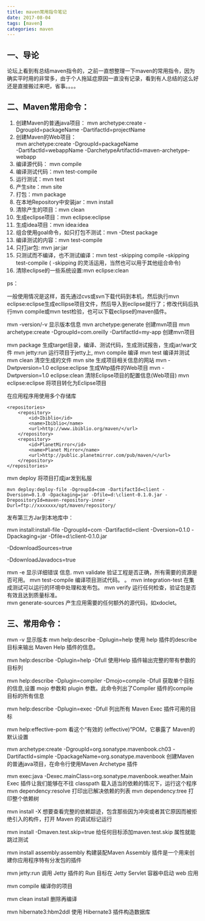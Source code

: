 ```yaml
---
title: maven常用指令笔记
date: 2017-08-04
tags: [maven]
categories: maven
---
```


## 一、导论
论坛上看到有总结maven指令的，之前一直想整理一下maven的常用指令，因为确实平时用的非常多，由于个人拖延症原因一直没有记录，看到有人总结的这么好还是直接搬过来吧，省事。。。。

## 二、Maven常用命令： 
1. 创建Maven的普通java项目： 
   mvn archetype:create 
   -DgroupId=packageName 
   -DartifactId=projectName  
2. 创建Maven的Web项目：   
    mvn archetype:create 
    -DgroupId=packageName    
    -DartifactId=webappName 
    -DarchetypeArtifactId=maven-archetype-webapp    
3. 编译源代码： mvn compile 
4. 编译测试代码：mvn test-compile    
5. 运行测试：mvn test   
6. 产生site：mvn site   
7. 打包：mvn package   
8. 在本地Repository中安装jar：mvn install 
9. 清除产生的项目：mvn clean   
10. 生成eclipse项目：mvn eclipse:eclipse  
11. 生成idea项目：mvn idea:idea  
12. 组合使用goal命令，如只打包不测试：mvn -Dtest package   
13. 编译测试的内容：mvn test-compile  
14. 只打jar包: mvn jar:jar  
15. 只测试而不编译，也不测试编译：mvn test -skipping compile -skipping test-compile 
      ( -skipping 的灵活运用，当然也可以用于其他组合命令)  
16. 清除eclipse的一些系统设置:mvn eclipse:clean 

ps：

一般使用情况是这样，首先通过cvs或svn下载代码到本机，然后执行mvn eclipse:eclipse生成ecllipse项目文件，然后导入到eclipse就行了；修改代码后执行mvn compile或mvn test检验，也可以下载eclipse的maven插件。

mvn -version/-v               显示版本信息 
mvn archetype:generate        创建mvn项目 
mvn archetype:create -DgroupId=com.oreilly -DartifactId=my-app   创建mvn项目

mvn package              生成target目录，编译、测试代码，生成测试报告，生成jar/war文件 
mvn jetty:run            运行项目于jetty上, 
mvn compile              编译 
mvn test                 编译并测试 
mvn clean                清空生成的文件 
mvn site                 生成项目相关信息的网站 
mvn -Dwtpversion=1.0 eclipse:eclipse        生成Wtp插件的Web项目 
mvn -Dwtpversion=1.0 eclipse:clean          清除Eclipse项目的配置信息(Web项目) 
mvn eclipse:eclipse                         将项目转化为Eclipse项目

在应用程序用使用多个存储库 
```
<repositories>    
    <repository>      
        <id>Ibiblio</id>      
        <name>Ibiblio</name>      
        <url>http://www.ibiblio.org/maven/</url>    
    </repository>    
    <repository>      
        <id>PlanetMirror</id>      
        <name>Planet Mirror</name>      
        <url>http://public.planetmirror.com/pub/maven/</url>    
    </repository>  
</repositories>
```
mvn deploy 将项目打成jar发到私服
```
mvn deploy:deploy-file -DgroupId=com -DartifactId=client -Dversion=0.1.0 -Dpackaging=jar -Dfile=d:\client-0.1.0.jar -DrepositoryId=maven-repository-inner -Durl=ftp://xxxxxxx/opt/maven/repository/
```


发布第三方Jar到本地库中：

mvn install:install-file -DgroupId=com -DartifactId=client -Dversion=0.1.0 -Dpackaging=jar -Dfile=d:\client-0.1.0.jar


-DdownloadSources=true

-DdownloadJavadocs=true

mvn -e              显示详细错误 信息. 
mvn validate        验证工程是否正确，所有需要的资源是否可用。 
mvn test-compile    编译项目测试代码。 。 
mvn integration-test     在集成测试可以运行的环境中处理和发布包。 
mvn verify               运行任何检查，验证包是否有效且达到质量标准。     
mvn generate-sources     产生应用需要的任何额外的源代码，如xdoclet。


## 三、常用命令： 
mvn -v 显示版本 
mvn help:describe -Dplugin=help 使用 help 插件的describe 目标来输出 Maven Help 插件的信息。

mvn help:describe -Dplugin=help -Dfull 使用Help 插件输出完整的带有参数的目标列 

mvn help:describe -Dplugin=compiler -Dmojo=compile -Dfull 获取单个目标的信息,设置  mojo 参数和  plugin 参数。此命令列出了Compiler 插件的compile 目标的所有信息 

mvn help:describe -Dplugin=exec -Dfull 列出所有 Maven Exec 插件可用的目标 

mvn help:effective-pom 看这个“有效的 (effective)”POM，它暴露了 Maven的默认设置

mvn archetype:create -DgroupId=org.sonatype.mavenbook.ch03 -DartifactId=simple -DpackageName=org.sonatype.mavenbook 创建Maven的普通java项目，在命令行使用Maven Archetype 插件 

mvn exec:java -Dexec.mainClass=org.sonatype.mavenbook.weather.Main Exec 插件让我们能够在不往 classpath 载入适当的依赖的情况下，运行这个程序 
mvn dependency:resolve 打印出已解决依赖的列表 
mvn dependency:tree 打印整个依赖树

mvn install -X  想要查看完整的依赖踪迹，包含那些因为冲突或者其它原因而被拒绝引入的构件，打开 Maven 的调试标记运行

mvn install -Dmaven.test.skip=true 给任何目标添加maven.test.skip 属性就能跳过测试 

mvn install assembly:assembly 构建装配Maven Assembly 插件是一个用来创建你应用程序特有分发包的插件

mvn jetty:run     调用 Jetty 插件的 Run 目标在 Jetty Servlet 容器中启动 web 应用 

mvn compile       编译你的项目 

mvn clean install 删除再编译

mvn hibernate3:hbm2ddl 使用 Hibernate3 插件构造数据库